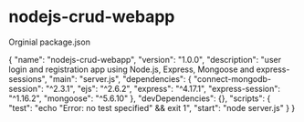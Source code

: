 # nodejs-crud-webapp

Orginial package.json

{
  "name": "nodejs-crud-webapp",
  "version": "1.0.0",
  "description": "user login and registration app using Node.js, Express, Mongoose and express-sessions",
  "main": "server.js",
  "dependencies": {
    "connect-mongodb-session": "^2.3.1",
    "ejs": "^2.6.2",
    "express": "^4.17.1",
    "express-session": "^1.16.2",
    "mongoose": "^5.6.10"
  },
  "devDependencies": {},
  "scripts": {
    "test": "echo \"Error: no test specified\" && exit 1",
    "start": "node server.js"
  }
}
